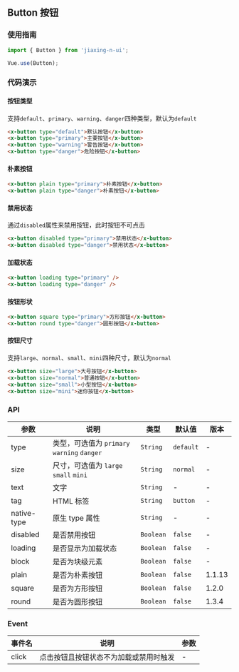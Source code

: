 ## Button 按钮

### 使用指南
``` javascript
import { Button } from 'jiaxing-n-ui';

Vue.use(Button);
```

### 代码演示

#### 按钮类型
支持`default`、`primary`、`warning`、`danger`四种类型，默认为`default`

```html
<x-button type="default">默认按钮</x-button>
<x-button type="primary">主要按钮</x-button>
<x-button type="warning">警告按钮</x-button>
<x-button type="danger">危险按钮</x-button>
```

#### 朴素按钮

```html
<x-button plain type="primary">朴素按钮</x-button>
<x-button plain type="danger">朴素按钮</x-button>
```

#### 禁用状态

通过`disabled`属性来禁用按钮，此时按钮不可点击

```html
<x-button disabled type="primary">禁用状态</x-button>
<x-button disabled type="danger">禁用状态</x-button>
```

#### 加载状态

```html 
<x-button loading type="primary" />
<x-button loading type="danger" />
```

#### 按钮形状

```html 
<x-button square type="primary">方形按钮</x-button>
<x-button round type="danger">圆形按钮</x-button>
```

#### 按钮尺寸
支持`large`、`normal`、`small`、`mini`四种尺寸，默认为`normal`

```html 
<x-button size="large">大号按钮</x-button>
<x-button size="normal">普通按钮</x-button>
<x-button size="small">小型按钮</x-button>
<x-button size="mini">迷你按钮</x-button>
```


### API

| 参数 | 说明 | 类型 | 默认值 | 版本 |
|------|------|------|------|------|
| type | 类型，可选值为 `primary` `warning` `danger` | `String` | `default` | - |
| size | 尺寸，可选值为 `large` `small` `mini` | `String` | `normal` | - |
| text | 文字 | `String` | - | - |
| tag | HTML 标签 | `String` | `button` | - |
| native-type | 原生 type 属性 | `String` | - | - |
| disabled | 是否禁用按钮 | `Boolean` | `false` | - |
| loading | 是否显示为加载状态 | `Boolean` | `false` | - |
| block | 是否为块级元素 | `Boolean` | `false` | - |
| plain | 是否为朴素按钮 | `Boolean` | `false` | 1.1.13 |
| square | 是否为方形按钮 | `Boolean` | `false` | 1.2.0 |
| round | 是否为圆形按钮 | `Boolean` | `false` | 1.3.4 |

### Event

| 事件名 | 说明 | 参数 |
|------|------|------|
| click | 点击按钮且按钮状态不为加载或禁用时触发 | - |
